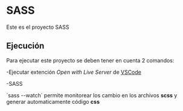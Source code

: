 # SASS

Este es el proyecto SASS

## Ejecución

Para ejecutar este proyecto se deben tener en cuenta 2 comandos:

-Ejecutar extención _Open with Live Server_ de [VSCode](https://code.visualstudio.com/)

-SASS

´sass --watch´ permite monitorear los cambio en los archivos **scss** y generar automaticamente código **css**

  